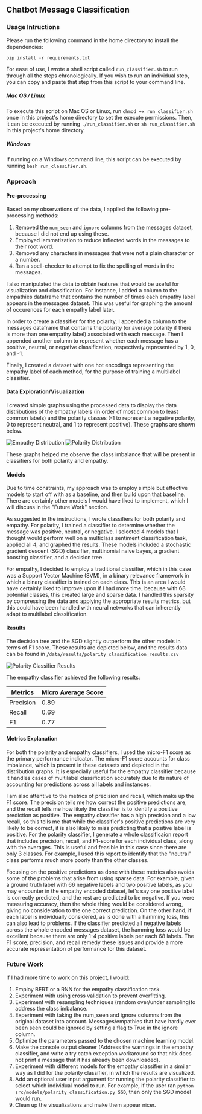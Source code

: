 ## Chatbot Message Classification

### Usage Intructions
Please run the following command in the home directory to install the dependencies:

`pip install -r requirements.txt`

For ease of use, I wrote a shell script called `run_classifier.sh` to run through all the steps chronologically. If you wish to run an individual step, you can copy and paste that step from this script to your command line.

##### Mac OS / Linux
To execute this script on Mac OS or Linux, run `chmod +x run_classifier.sh` once in this project's home directory to set the execute permissions. Then, it can be executed by running `./run_classifier.sh` or `sh run_classifier.sh` in this project's home directory.

##### Windows
If running on a Windows command line, this script can be executed by running `bash run_classifier.sh`.

### Approach

#### Pre-processing
Based on my observations of the data, I applied the following pre-processing methods:
1. Removed the `num_seen` and `ignore` columns from the messages dataset, because I did not end up using these.
2. Employed lemmatization to reduce inflected words in the messages to their root word.
3. Removed any characters in messages that were not a plain character or a number.
4. Ran a spell-checker to attempt to fix the spelling of words in the messages.

I also manipulated the data to obtain features that would be useful for visualization and classification. For instance, I added a column to the empathies dataframe that contains the number of times each empathy label appears in the messages dataset. This was useful for graphing the amount of occurences for each empathy label later. 

In order to create a classifier for the polarity, I appended a column to the messages dataframe that contains the polarity (or average polarity if there is more than one empathy label) associated with each message. Then I appended another column to represent whether each message has a positive, neutral, or negative classification, respectively represented by 1, 0, and -1.

Finally, I created a dataset with one hot encodings representing the empathy label of each method, for the purpose of training a multilabel classifier.


#### Data Exploration/Visualization
I created simple graphs using the processed data to display the data distributions of the empathy labels (in order of most common to least common labels) and the polarity classes (-1 to represent a negative polarity, 0 to represent neutral, and 1 to represent positive). These graphs are shown below.

![Empathy Distribution](figures/distributions/empathy_distribution.png)
![Polarity Distribution](figures/distributions/polarity_distribution.png)

These graphs helped me observe the class imbalance that will be present in classifiers for both polarity and empathy.

#### Models
Due to time constraints, my approach was to employ simple but effective models to start off with as a baseline, and then build upon that baseline. There are certainly other models I would have liked to implement, which I will discuss in the "Future Work" section.

As suggested in the instructions, I wrote classifiers for both polarity and empathy. For polarity, I trained a classifier to determine whether the message was positive, neutral, or negative. I selected 4 models that I thought would perform well on a multiclass sentiment classification task, applied all 4, and graphed the results. These models included a stochastic gradient descent (SGD) classifier, multinomial naive bayes, a gradient boosting classifier, and a decision tree.

For empathy, I decided to employ a traditional classifier, which in this case was a Support Vector Machine (SVM), in a binary relevance framework in which a binary classifier is trained on each class. This is an area I would have certainly liked to improve upon if I had more time, because with 68 potential classes, this created large and sparse data. I handled this sparsity by compressing the data and applying the appropriate results metrics, but this could have been handled with neural networks that can inherently adapt to multilabel classification.

#### Results
The decision tree and the SGD slightly outperform the other models in terms of F1 score. These results are depicted below, and the results data can be found in `/data/results/polarity_classification_results.csv`

![Polarity Classifier Results](figures/results/polarity_classification_results.png)

The empathy classifier achieved the following results:

| Metrics   | Micro Average Score |
|-----------|----------------------|
| Precision | 0.89                 |
| Recall    | 0.69                 |
| F1        | 0.77                 |

#### Metrics Explanation 
For both the polarity and empathy classifiers, I used the micro-F1 score as the primary performance indicator. The micro-F1 score accounts for class imbalance, which is present in these datasets and depicted in the distribution graphs. It is especially useful for the empathy classifier because it handles cases of multilabel classification accurately due to its nature of accounting for predictions across all labels and instances.

I am also attentive to the metrics of precision and recall, which make up the F1 score. The precision tells me how correct the positive predictions are, and the recall tells me how likely the classifier is to identify a positive prediction as positive. The empathy classifier has a high precision and a low recall, so this tells me that while the classifier's positive predictions are very likely to be correct, it is also likely to miss predicting that a positive label is positive. For the polarity classifier, I generate a whole classificaion report that includes precision, recall, and F1-score for each individual class, along with the averages. This is useful and feasible in this case since there are only 3 classes. For example, I used this report to identify that the "neutral" class performs much more poorly than the other classes.

Focusing on the positive predictions as done with these metrics also avoids some of the problems that arise from using sparse data. For example, given a ground truth label with 66 negative labels and two positive labels, as you may encounter in the empathy encoded dataset, let's say one positive label is correctly predicted, and the rest are predicted to be negative. If you were measuring accuracy, then the whole thing would be considered wrong, giving no consideration to the one correct prediction. On the other hand, if each label is individually considered, as is done with a hamming loss, this can also lead to problems. If the classifier predicted all negative labels across the whole encoded messages dataset, the hamming loss would be excellent because there are only 1-4 positive labels per each 68 labels. The F1 score, precision, and recall remedy these issues and provide a more accurate representation of performance for this dataset.

### Future Work

If I had more time to work on this project, I would:
1. Employ BERT or a RNN for the empathy classification task.
2. Experiment with using cross validation to prevent overfitting.
3. Experiment with resampling techniques (random over/under sampling)to address the class imbalance. 
4. Experiment with taking the num_seen and ignore columns from the original dataset into account. Messages/empathies that have hardly ever been seen could be ignored by setting a flag to True in the ignore column.
5. Optimize the parameters passed to the chosen machine learning model.
6. Make the console output cleaner (Address the warnings in the empathy classifier, and write a try catch exception workaround so that nltk does not print a message that it has already been downloaded).
7. Experiment with different models for the empathy classifier in a similar way as I did for the polarity classifier, in which the results are visualized.
8. Add an optional user input argument for running the polarity classifier to select which individual model to run. For example, if the user ran `python src/models/polarity_classification.py SGD`, then only the SGD model would run.
9. Clean up the visualizations and make them appear nicer.
